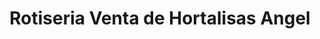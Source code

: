 ---
title: "Rotiseria Venta de Hortalisas Angel"
url: /valdivia/rotiseria-venta-de-hortalisas-angel/
shop: comodidad
---